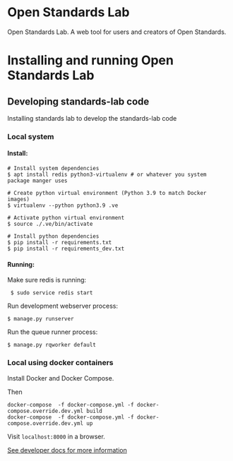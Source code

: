 # Open Standards Lab
Open Standards Lab. A web tool for users and creators of Open Standards.

# Installing and running Open Standards Lab

## Developing standards-lab code
Installing standards lab to develop the standards-lab code
### Local system

#### Install:

```
# Install system dependencies
$ apt install redis python3-virtualenv # or whatever you system package manger uses

# Create python virtual environment (Python 3.9 to match Docker images)
$ virtualenv --python python3.9 .ve

# Activate python virtual environment
$ source ./.ve/bin/activate

# Install python dependencies
$ pip install -r requirements.txt
$ pip install -r requirements_dev.txt
```

#### Running:

Make sure redis is running:
```
 $ sudo service redis start
```
Run development webserver process:

```
$ manage.py runserver
```

Run the queue runner process:
```
$ manage.py rqworker default
```


### Local using docker containers

Install Docker and Docker Compose.

Then

```
docker-compose  -f docker-compose.yml -f docker-compose.override.dev.yml build
docker-compose  -f docker-compose.yml -f docker-compose.override.dev.yml up
```

Visit `localhost:8000` in a browser.

[See developer docs for more information](docs/developer/)
